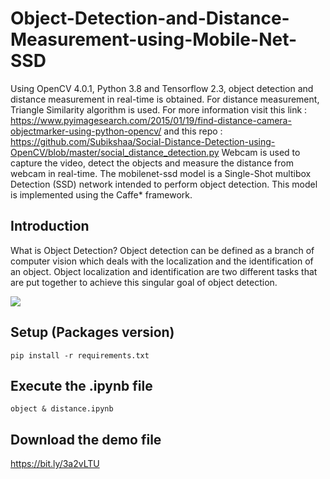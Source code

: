 # Object-Detection-and-Distance-Measurement-using-Mobile-Net-SSD
Using OpenCV 4.0.1, Python 3.8 and Tensorflow 2.3, object detection and distance measurement in real-time is obtained.
For distance measurement, Triangle Similarity algorithm is used. For more information visit this link : 
https://www.pyimagesearch.com/2015/01/19/find-distance-camera-objectmarker-using-python-opencv/ 
and this repo : https://github.com/Subikshaa/Social-Distance-Detection-using-OpenCV/blob/master/social_distance_detection.py
Webcam is used to capture the video, detect the objects and measure the distance from webcam in real-time.
The mobilenet-ssd model is a Single-Shot multibox Detection (SSD) network intended to perform object detection. This model is implemented using the Caffe* framework. 

## Introduction

What is Object Detection?
Object detection can be defined as a branch of computer vision which deals with the localization and the identification of an object. Object localization and identification are two different tasks that are put together to achieve this singular goal of object detection.


![](demo.gif)

## Setup (Packages version)
```
pip install -r requirements.txt
```
## Execute the .ipynb file
```
object & distance.ipynb
```

## Download the demo file
https://bit.ly/3a2vLTU



